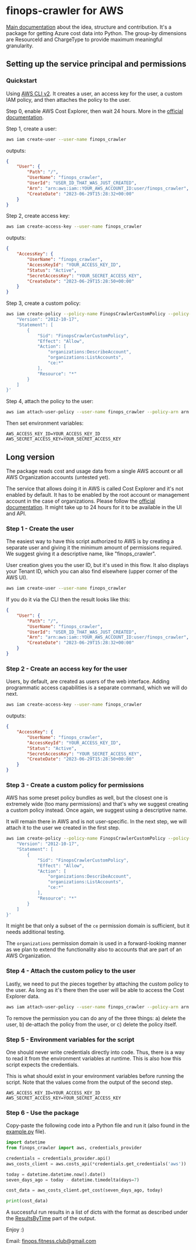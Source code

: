 # finops-crawler for AWS

[Main documentation](/) about the idea, structure and contribution. It's a package for getting Azure cost data into Python. The group-by dimensions are ResourceId and ChargeType to provide maximum meaningful granularity.

## Setting up the service principal and permissions

### Quickstart

Using [AWS CLI v2](https://docs.aws.amazon.com/cli/latest/userguide/cli-chap-welcome.html). It creates a user, an access key for the user, a custom IAM policy, and then attaches the policy to the user.

Step 0, enable AWS Cost Explorer, then wait 24 hours. More in the [official documentation](https://docs.aws.amazon.com/cost-management/latest/userguide/ce-enable.html).

Step 1, create a user:
```bash
aws iam create-user --user-name finops_crawler
```
outputs:
```json
{
    "User": {
        "Path": "/",
        "UserName": "finops_crawler",
        "UserId": "USER_ID_THAT_WAS_JUST_CREATED",
        "Arn": "arn:aws:iam::YOUR_AWS_ACCOUNT_ID:user/finops_crawler",
        "CreateDate": "2023-06-29T15:28:32+00:00"
    }
}
```
Step 2, create access key:
```bash
aws iam create-access-key --user-name finops_crawler
```
outputs:
```json
{
    "AccessKey": {
        "UserName": "finops_crawler",
        "AccessKeyId": "YOUR_ACCESS_KEY_ID",
        "Status": "Active",
        "SecretAccessKey": "YOUR_SECRET_ACCESS_KEY",
        "CreateDate": "2023-06-29T15:28:50+00:00"
    }
}
```
Step 3, create a custom policy:
```bash
aws iam create-policy --policy-name FinopsCrawlerCustomPolicy --policy-document '{
    "Version": "2012-10-17",
    "Statement": [
        {
            "Sid": "FinopsCrawlerCustomPolicy",
            "Effect": "Allow",
            "Action": [
                "organizations:DescribeAccount",
                "organizations:ListAccounts",
                "ce:*"
            ],
            "Resource": "*"
        }
    ]
}'
```

Step 4, attach the policy to the user:
```bash
aws iam attach-user-policy --user-name finops_crawler --policy-arn arn:aws:iam::YOUR_AWS_ACCOUNT_ID:policy/FinopsCrawlerCustomPolicy
```

Then set environment variables:
```env
AWS_ACCESS_KEY_ID=YOUR_ACCESS_KEY_ID
AWS_SECRET_ACCESS_KEY=YOUR_SECRET_ACCESS_KEY
```


## Long version

The package reads cost and usage data from a single AWS account or all AWS Organization accounts (untested yet).

The service that allows doing it in AWS is called Cost Explorer and it's not enabled by default. It has to be enabled by the root account or management account in the case of organizations. Please follow the [official documentation](https://docs.aws.amazon.com/cost-management/latest/userguide/ce-enable.html). It might take up to 24 hours for it to be available in the UI and API.

### Step 1 - Create the user

The easiest way to have this script authorized to AWS is by creating a separate user and giving it the minimum amount of permissions required.  We suggest giving it a descriptive name, like "finops_crawler".

User creation gives you the user ID, but it's used in this flow. It also displays your Tenant ID, which you can also find elsewhere (upper corner of the AWS UI).

```bash
aws iam create-user --user-name finops_crawler
```

If you do it via the CLI then the result looks like this:
```json
{
    "User": {
        "Path": "/",
        "UserName": "finops_crawler",
        "UserId": "USER_ID_THAT_WAS_JUST_CREATED",
        "Arn": "arn:aws:iam::YOUR_AWS_ACCOUNT_ID:user/finops_crawler",
        "CreateDate": "2023-06-29T15:28:32+00:00"
    }
}
```


### Step 2 - Create an access key for the user

Users, by default, are created as users of the web interface. Adding programmatic access capabilities is a separate command, which we will do next.

```bash
aws iam create-access-key --user-name finops_crawler
```
outputs:
```json
{
    "AccessKey": {
        "UserName": "finops_crawler",
        "AccessKeyId": "YOUR_ACCESS_KEY_ID",
        "Status": "Active",
        "SecretAccessKey": "YOUR_SECRET_ACCESS_KEY",
        "CreateDate": "2023-06-29T15:28:50+00:00"
    }
}
```

### Step 3 - Create a custom policy for permissions

AWS has some preset policy bundles as well, but the closest one is extremely wide (too many permissions) and that's why we suggest creating a custom policy instead. Once again, we suggest using a descriptive name.

It will remain there in AWS and is not user-specific. In the next step, we will attach it to the user we created in the first step.

```bash
aws iam create-policy --policy-name FinopsCrawlerCustomPolicy --policy-document '{
    "Version": "2012-10-17",
    "Statement": [
        {
            "Sid": "FinopsCrawlerCustomPolicy",
            "Effect": "Allow",
            "Action": [
                "organizations:DescribeAccount",
                "organizations:ListAccounts",
                "ce:*"
            ],
            "Resource": "*"
        }
    ]
}'
```

It might be that only a subset of the `ce` permission domain is sufficient, but it needs additional testing.

The `organizations` permission domain is used in a forward-looking manner as we plan to extend the functionality also to accounts that are part of an AWS Organization.

### Step 4 - Attach the custom policy to the user

Lastly, we need to put the pieces together by attaching the custom policy to the user. As long as it's there then the user will be able to access the Cost Explorer data.

```bash
aws iam attach-user-policy --user-name finops_crawler --policy-arn arn:aws:iam::YOUR_AWS_ACCOUNT_ID:policy/FinopsCrawlerCustomPolicy
```

To remove the permission you can do any of the three things: a) delete the user, b) de-attach the policy from the user, or c) delete the policy itself.


### Step 5 - Environment variables for the script

One should never write credentials directly into code. Thus, there is a way to read it from the environment variables at runtime. This is also how this script expects the credentials.

This is what should exist in your environment variables before running the script. Note that the values come from the output of the second step.

```env
AWS_ACCESS_KEY_ID=YOUR_ACCESS_KEY_ID
AWS_SECRET_ACCESS_KEY=YOUR_SECRET_ACCESS_KEY
```

### Step 6 - Use the package

Copy-paste the following code into a Python file and run it (also found in the [example.py](example.py) file).
```python
import datetime
from finops_crawler import aws, credentials_provider

credentials = credentials_provider.api()
aws_costs_client = aws.costs_api(*credentials.get_credentials('aws'))

today = datetime.datetime.now().date()
seven_days_ago = today - datetime.timedelta(days=7)

cost_data = aws_costs_client.get_cost(seven_days_ago, today)

print(cost_data)
```

A successful run results in a list of dicts with the format as described under the [ResultsByTime](https://docs.aws.amazon.com/cli/latest/reference/ce/get-cost-and-usage.html#output) part of the output.

Enjoy :)

Email: finops.fitness.club@gmail.com
